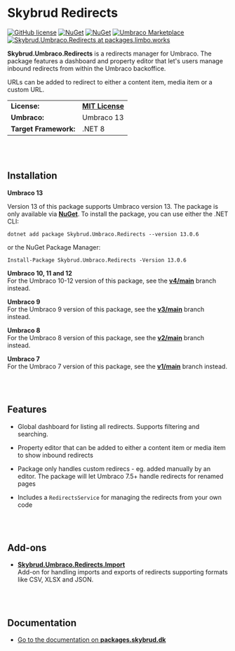# Skybrud Redirects

[![GitHub license](https://img.shields.io/badge/license-MIT-blue.svg)](https://github.com/skybrud/Skybrud.Umbraco.Redirects/blob/v4/main/LICENSE.md)
[![NuGet](https://img.shields.io/nuget/v/Skybrud.Umbraco.Redirects.svg)](https://www.nuget.org/packages/Skybrud.Umbraco.Redirects)
[![NuGet](https://img.shields.io/nuget/dt/Skybrud.Umbraco.Redirects.svg)](https://www.nuget.org/packages/Skybrud.Umbraco.Redirects)
[![Umbraco Marketplace](https://img.shields.io/badge/umbraco-marketplace-%233544B1)](https://marketplace.umbraco.com/package/skybrud.umbraco.redirects)
[![Skybrud.Umbraco.Redirects at packages.limbo.works](https://img.shields.io/badge/limbo-packages-blue)](https://packages.limbo.works/skybrud.umbraco.redirects/)

**Skybrud.Umbraco.Redirects** is a redirects manager for Umbraco. The package features a dashboard and property editor that let's users manage inbound redirects from within the Umbraco backoffice.

URLs can be added to redirect to either a content item, media item or a custom URL.

<table>
  <tr>
    <td><strong>License:</strong></td>
    <td><a href="https://github.com/skybrud/Skybrud.Umbraco.Redirects/blob/v13/main/LICENSE.md"><strong>MIT License</strong></a></td>
  </tr>
  <tr>
    <td><strong>Umbraco:</strong></td>
    <td>
      Umbraco 13
    </td>
  </tr>
  <tr>
    <td><strong>Target Framework:</strong></td>
    <td>
      .NET 8
    </td>
  </tr>
</table>





<br /><br />

## Installation

**Umbraco 13**  

Version 13 of this package supports Umbraco version 13. The package is only available via [**NuGet**](https://www.nuget.org/packages/Skybrud.Umbraco.Redirects/13.0.6). To install the package, you can use either the .NET CLI:

```
dotnet add package Skybrud.Umbraco.Redirects --version 13.0.6
```

or the NuGet Package Manager:

```
Install-Package Skybrud.Umbraco.Redirects -Version 13.0.6
```

**Umbraco 10, 11 and 12**  
For the Umbraco 10-12 version of this package, see the [**v4/main**](https://github.com/skybrud/Skybrud.Umbraco.Redirects/tree/v4/main) branch instead.

**Umbraco 9**  
For the Umbraco 9 version of this package, see the [**v3/main**](https://github.com/skybrud/Skybrud.Umbraco.Redirects/tree/v3/main) branch instead.

**Umbraco 8**  
For the Umbraco 8 version of this package, see the [**v2/main**](https://github.com/skybrud/Skybrud.Umbraco.Redirects/tree/v2/main) branch instead.

**Umbraco 7**  
For the Umbraco 7 version of this package, see the [**v1/main**](https://github.com/skybrud/Skybrud.Umbraco.Redirects/tree/v1/main) branch instead.




<br /><br />

## Features

- Global dashboard for listing all redirects. Supports filtering and searching.

- Property editor that can be added to either a content item or media item to show inbound redirects

- Package only handles custom redirecs - eg. added manually by an editor. The package will let Umbraco 7.5+ handle redirects for renamed pages

- Includes a `RedirectsService` for managing the redirects from your own code

[NuGetPackage]: https://www.nuget.org/packages/Skybrud.Umbraco.Redirects
[GitHubRelease]: https://github.com/skybrud/Skybrud.Umbraco.Redirects/releases




<br /><br />

## Add-ons

- [**Skybrud.Umbraco.Redirects.Import**](https://github.com/skybrud/Skybrud.Umbraco.Redirects.Import)  
Add-on for handling imports and exports of redirects supporting formats like CSV, XLSX and JSON.





<br /><br />

## Documentation

- [Go to the documentation on **packages.skybrud.dk**](https://packages.skybrud.dk/skybrud.umbraco.redirects/docs/v4/)
